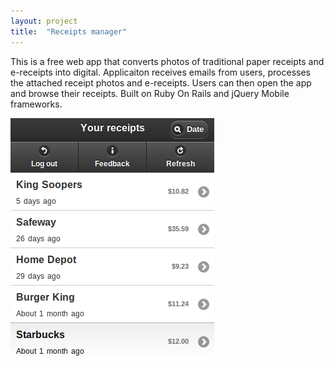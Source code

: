 ```yaml
---
layout: project
title:  "Receipts manager"
---
```


This is a free web app that converts photos of traditional paper receipts and e-receipts into digital. Applicaiton receives emails from users, processes the attached receipt photos and e-receipts. Users can then open the app and browse their receipts. Built on Ruby On Rails and jQuery Mobile frameworks.

![Receipts Manager](/image/projects/receipts_manager.png)